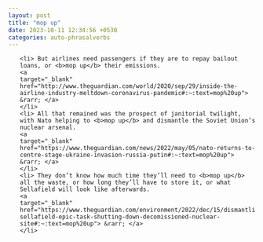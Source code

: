```yaml
---
layout: post
title: "mop up"
date: 2023-10-11 12:34:56 +0530
categories: auto-phrasalverbs
---
```

<ol>

    <li> But airlines need passengers if they are to repay bailout loans, or <b>mop up</b> their emissions.
    <a 
    target="_blank" 
    href="http://www.theguardian.com/world/2020/sep/29/inside-the-airline-industry-meltdown-coronavirus-pandemic#:~:text=mop%20up"> &rarr; </a>
    </li>
    <li> All that remained was the prospect of janitorial twilight, with Nato helping to <b>mop up</b> and dismantle the Soviet Union’s nuclear arsenal.
    <a 
    target="_blank" 
    href="https://www.theguardian.com/news/2022/may/05/nato-returns-to-centre-stage-ukraine-invasion-russia-putin#:~:text=mop%20up"> &rarr; </a>
    </li>
    <li> They don’t know how much time they’ll need to <b>mop up</b> all the waste, or how long they’ll have to store it, or what Sellafield will look like afterwards.
    <a 
    target="_blank" 
    href="https://www.theguardian.com/environment/2022/dec/15/dismantling-sellafield-epic-task-shutting-down-decomissioned-nuclear-site#:~:text=mop%20up"> &rarr; </a>
    </li>